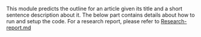 This module predicts the outline for an article given its title and a short sentence description about it. The below part contains details about how to run and setup the code. For a research report, please refer to [Research-report.md](Research-report.md)
